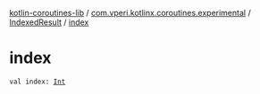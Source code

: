 [kotlin-coroutines-lib](../../index.md) / [com.vperi.kotlinx.coroutines.experimental](../index.md) / [IndexedResult](index.md) / [index](./--index--.md)

# index

`val index: `[`Int`](https://kotlinlang.org/api/latest/jvm/stdlib/kotlin/-int/index.html)
